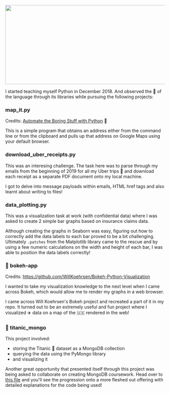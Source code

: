 <p align="center">
<img src="https://i.imgur.com/njN8WjT.png" width="600" height="250">
</p>

I started teaching myself Python in December 2018. And observed the :muscle: of the language through its libraries while pursuing the following projects:

### map_it.py

Credits: [Automate the Boring Stuff with Python](https://automatetheboringstuff.com/) :book: 

This is a simple program that obtains an address either from the command line or from the clipboard and pulls up that address on Google Maps using your default browser.

### download_uber_receipts.py

This was an interesing challenge. The task here was to parse through my emails from the beginning of 2019 for all my Uber trips :car: and download each receipt as a separate PDF document onto my local machine.

I got to delve into message payloads within emails, HTML href tags and also learnt about writing to files! 

### data_plotting.py

This was a visualization task at work (with confidential data) where I was asked to create 2 simple bar graphs based on insurance claims data. 

Although creating the graphs in Seaborn was easy, figuring out how to correctly add the data labels to each bar proved to be a bit challenging. Ultimately `.patches` from the Matplotlib library came to the rescue and by using a few numeric calculations on the width and height of each bar, I was able to position the data labels correctly!

### :file_folder: bokeh-app 

Credits: https://github.com/WillKoehrsen/Bokeh-Python-Visualization

I wanted to take my visualization knowledge to the next level when I came across Bokeh, which would allow me to render my graphs in a web browser. 

I came across Will Koehrsen's Bokeh project and recreated a part of it in my repo. It turned out to be an extremely useful and fun project where I visualized :airplane: data on a map of the :us: rendered in the web!

### :file_folder: titanic_mongo

This project involved:
- storing the Titanic :ship: dataset as a MongoDB collection
- querying the data using the PyMongo library
- and visualizing it

Another great opportunity that presented itself through this project was being asked to collaborate on creating MongoDB coursework. Head over to [this file](https://github.com/mattdavis0351/mongodb-labs/blob/master/exercises/04_mongo-with-python.md) and you'll see the progression onto a more fleshed out offering with detailed explanations for the code being used! 



